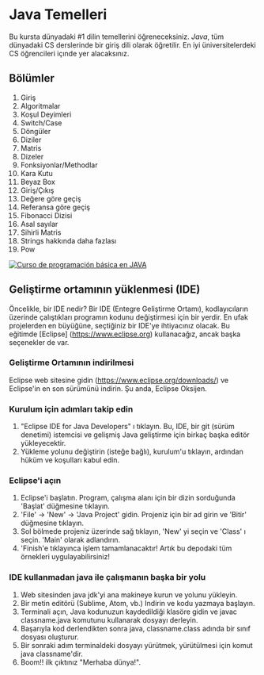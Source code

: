 # Java Temelleri
Bu kursta dünyadaki #1 dilin temellerini öğreneceksiniz. *Java*, tüm dünyadaki CS derslerinde bir giriş dili olarak öğretilir. En iyi üniversitelerdeki CS öğrencileri içınde yer alacaksınız.

## Bölümler
1. Giriş
2. Algoritmalar
3. Koşul Deyimleri
4. Switch/Case
5. Döngüler
6. Diziler
7. Matris
8. Dizeler
10. Fonksiyonlar/Methodlar
11. Kara Kutu
12. Beyaz Box
13. Giriş/Çıkış
14. Değere göre geçiş
15. Referansa göre geçiş
16. Fibonacci Dizisi
17. Asal sayılar
18. Sihirli Matris
19. Strings hakkında daha fazlası
20. Pow

[![Curso de programación básica en JAVA](https://img.youtube.com/vi/Ztr7_sNmSQI/0.jpg)](https://www.youtube.com/watch?v=Ztr7_sNmSQI&list=PLQ1ShaTNqthL1w5LSw5l7CbjCu5xiKQsA)

## Geliştirme ortamının yüklenmesi (IDE)
Öncelikle, bir IDE nedir? Bir IDE (Entegre Geliştirme Ortamı), kodlayıcıların üzerinde çalıştıkları programın kodunu değiştirmesi için bir yerdir. En ufak projelerden en büyüğüne, seçtiğiniz bir IDE'ye ihtiyacınız olacak. Bu eğitimde [Eclipse] (https://www.eclipse.org) kullanacağız, ancak başka seçenekler de var.

### Geliştirme Ortamının indirilmesi
Eclipse web sitesine gidin (https://www.eclipse.org/downloads/) ve Eclipse'in en son sürümünü indirin. Şu anda, Eclipse Oksijen.

### Kurulum için adımları takip edin
1. "Eclipse IDE for Java Developers" ı tıklayın. Bu, IDE, bir git (sürüm denetimi) istemcisi ve gelişmiş Java geliştirme için birkaç başka editör yükleyecektir.
2. Yükleme yolunu değiştirin (isteğe bağlı), kurulum'u tıklayın, ardından hüküm ve koşulları kabul edin.

### Eclipse'i açın
1. Eclipse'i başlatın. Program, çalışma alanı için bir dizin sorduğunda 'Başlat' düğmesine tıklayın.
2. 'File' -> 'New' -> 'Java Project' gidin. Projeniz için bir ad girin ve 'Bitir' düğmesine tıklayın.
3. Sol bölmede projeniz üzerinde sağ tıklayın, 'New' yi seçin ve 'Class' ı seçin. 'Main' olarak adlandırın.
4. 'Finish'e tıklayınca işlem tamamlanacaktır! Artık bu depodaki tüm örnekleri uygulayabilirsiniz!

### IDE kullanmadan java ile çalışmanın başka bir yolu
1. Web sitesinden java jdk'yi ana makineye kurun ve yolunu yükleyin.
2. Bir metin editörü (Sublime, Atom, vb.) Indirin ve kodu yazmaya başlayın.
3. Terminali açın, Java kodunuzun kaydedildiği klasöre gidin ve javac classname.java komutunu kullanarak dosyayı derleyin.
4. Başarıyla kod derlendikten sonra java, classname.class adında bir sınıf dosyası oluşturur.
5. Bir sonraki adım terminaldeki dosyayı yürütmek, yürütülmesi için komut java classname'dir.
6. Boom!! ilk çıktınız "Merhaba dünya!".

